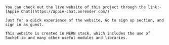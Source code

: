     You can check out the live website of this project through the link:- [Appie Chat](https://appie-chat.onrender.com/)

    Just for a quick experience of the website, Go to sign up section, and sign in as guest.

    This website is created in MERN stack, which includes the use of Socket.io and many other useful modules and libraries.
